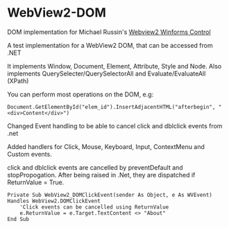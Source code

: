 # WebView2-DOM
DOM implementation for Michael Russin's [Webview2 Winforms Control](https://github.com/michael-russin/webview2-control)

A test implementation for a WebView2 DOM, that can be accessed from .NET

It implements Window, Document, Element, Attribute, Style and Node.
Also implements QuerySelecter/QuerySelectorAll and Evaluate/EvaluateAll (XPath)

You can perform most operations on the DOM, e.g:

`Document.GetElementById("elem_id").InsertAdjacentHTML("afterbegin", "<div>Content</div>")`

Changed Event handling to be able to cancel click and dblclick events from .net

Added handlers for Click, Mouse, Keyboard, Input, ContextMenu and Custom events.

click and dblclick events are cancelled by preventDefault and stopPropogation. After being raised in .Net, they are dispatched if ReturnValue = True.



```
Private Sub WebView2_DOMClickEvent(sender As Object, e As WVEvent) Handles WebView2.DOMClickEvent
	'Click events can be cancelled using ReturnValue
	e.ReturnValue = e.Target.TextContent <> "About"
End Sub

```

